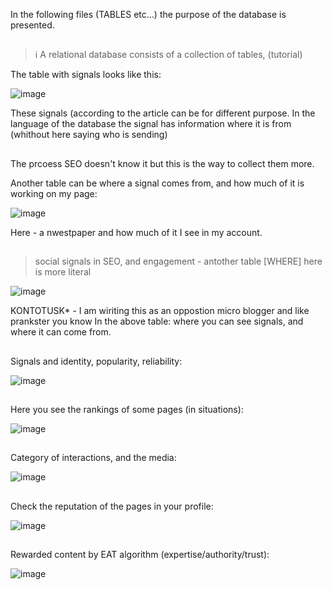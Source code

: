 In the following files (TABLES etc...) the purpose of the database is presented.

##
> ℹ️ A relational database consists of a collection of tables, (tutorial)

The table with signals looks like this:

![image](https://github.com/jacekturek/RELATIONAL_SIG_DATABASE/assets/62720909/e7fe7324-008a-4584-ac83-9533c507dd0e)

These signals (according to the article can be for different purpose.
In the language of the database the signal has information where it is from (whithout here saying who is sending)

##

The prcoess SEO doesn't know it but this is the way to collect them more.

Another table can be where a signal comes from, and how much of it is working on my page:

![image](https://github.com/jacekturek/RELATIONAL_SIG_DATABASE/assets/62720909/ad4bdd26-8292-4994-bb00-12f5e5677dac)


Here - a nwestpaper and how much of it I see in my account.

##

> social signals in SEO, and engagement - antother table
> [WHERE] here is more literal

![image](https://github.com/jacekturek/RELATIONAL_SIG_DATABASE/assets/62720909/905fe13e-8970-4c9b-9553-6d83561e6610)

KONTOTUSK* - I am wiriting this as an oppostion micro blogger and like prankster you know
In the above table: where you can see signals, and where it can come from.

##

Signals and identity, popularity, reliability:

![image](https://github.com/jacekturek/RELATIONAL_SIG_DATABASE/assets/62720909/29449eea-1aad-4654-959b-388a8b3a7a01)


##

Here you see the rankings of some pages (in situations):

![image](https://github.com/jacekturek/RELATIONAL_SIG_DATABASE/assets/62720909/6907751b-60a4-4692-872d-34e5181729a0)

##

Category of interactions, and the media:

![image](https://github.com/jacekturek/RELATIONAL_SIG_DATABASE/assets/62720909/2b2b3b72-fd1e-4562-adb3-9c8f5ce9c4a0)

##

Check the reputation of the pages in your profile:

![image](https://github.com/jacekturek/RELATIONAL_SIG_DATABASE/assets/62720909/b83a716c-cd53-41eb-93e3-9e4b53944fa8)

##

Rewarded content by EAT algorithm (expertise/authority/trust):

![image](https://github.com/jacekturek/RELATIONAL_SIG_DATABASE/assets/62720909/42e9b389-54b7-4e60-8548-d64bb513bea9)
